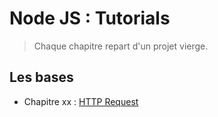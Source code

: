 # Node JS : Tutorials

> Chaque chapitre repart d'un projet vierge.  

## Les bases

- Chapitre xx : [HTTP Request](https://github.com/OSW3-Campus/NodeJS-tutorials/tree/http-request)